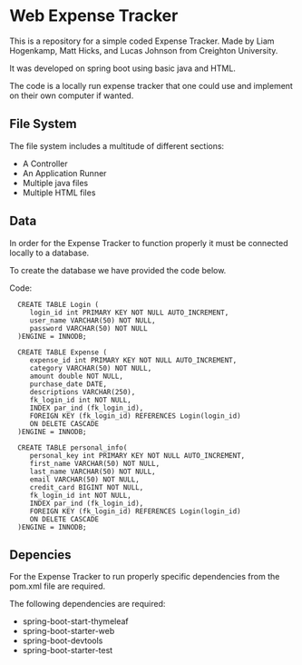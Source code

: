 # Web Expense Tracker

This is a repository for a simple coded Expense Tracker. Made by Liam Hogenkamp, Matt Hicks, and Lucas Johnson from Creighton University.

It was developed on spring boot using basic java and HTML.

The code is a locally run expense tracker that one could use and implement on their own computer if wanted.

## File System
The file system includes a multitude of different sections: 
* A Controller
* An Application Runner
* Multiple java files
* Multiple HTML files

## Data
In order for the Expense Tracker to function properly it must be connected locally to a database.

To create the database we have provided the code below.

Code:

```
  CREATE TABLE Login (
     login_id int PRIMARY KEY NOT NULL AUTO_INCREMENT,
     user_name VARCHAR(50) NOT NULL,
     password VARCHAR(50) NOT NULL
  )ENGINE = INNODB;

  CREATE TABLE Expense (
     expense_id int PRIMARY KEY NOT NULL AUTO_INCREMENT,
     category VARCHAR(50) NOT NULL,
     amount double NOT NULL,
     purchase_date DATE,
     descriptions VARCHAR(250),
     fk_login_id int NOT NULL,
     INDEX par_ind (fk_login_id),
     FOREIGN KEY (fk_login_id) REFERENCES Login(login_id)
     ON DELETE CASCADE
  )ENGINE = INNODB;

  CREATE TABLE personal_info(
     personal_key int PRIMARY KEY NOT NULL AUTO_INCREMENT,
     first_name VARCHAR(50) NOT NULL,
     last_name VARCHAR(50) NOT NULL,
     email VARCHAR(50) NOT NULL,
     credit_card BIGINT NOT NULL,
     fk_login_id int NOT NULL,
     INDEX par_ind (fk_login_id),
     FOREIGN KEY (fk_login_id) REFERENCES Login(login_id)
     ON DELETE CASCADE
  )ENGINE = INNODB;
```

## Depencies
For the Expense Tracker to run properly specific dependencies from the pom.xml file are required.

The following dependencies are required:
* spring-boot-start-thymeleaf
* spring-boot-starter-web
* spring-boot-devtools
* spring-boot-starter-test

